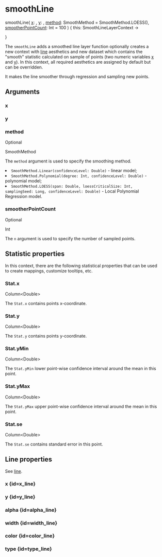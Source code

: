 # smoothLine

<tldr>
<p><format style="bold" color="GoldenRod">
smoothLine</format>(
<a href="#x"><format style="bold" color="CadetBlue">x</format></a>:
<include from="arguments.topic" element-id="signature-of-sample"></include>,
<a href="#y"><format style="bold" color="CadetBlue">y</format></a>:
<include from="arguments.topic" element-id="signature-of-sample"></include>,
<a href="#method"><format style="bold" color="DarkGray">method</format></a>: SmoothMethod = SmoothMethod.LOESS(),
<a href="#smootherpointcount"><format style="bold" color="DarkGray">smootherPointCount</format></a>: Int = 100
) <format style="italic">{ this: SmoothLineLayerContext -></format></p>
<include from = "interfaces.topic" element-id="interface-of-line"></include>
<format style="italic">}</format>
</tldr>

The `smoothLine` adds a smoothed line layer
function optionally creates a new context with [line](https://kotlin.github.io/kandy/line-api.html) 
aesthetics and new dataset
which contains the "smooth" statistic calculated on sample of points 
(two numeric variables [x](#x) and [y](#y)).
In this context, all required aesthetics are assigned by default but can be overridden.

It makes the line smoother through regression and sampling new points.


## Arguments

### x

<include from="arguments.topic" element-id="x-argument"/>

### y

<include from="arguments.topic" element-id="y-argument"/>


### method

<p> <format style="superscript" color="LightSlateGray">Optional</format> </p>
<p> <format style="superscript" color="#E8488B">SmoothMethod</format></p>
<p> 
The <code>method</code> argument is used to specify 
the smoothing method.</p>

<list>
<li>
<code>SmoothMethod.Linear(confidenceLevel: Double)</code> - linear model;
</li>
<li>
<code>SmoothMethod.Polynomial(degree: Int, confidenceLevel: Double)</code> - polynomial model;
</li>
<li>
<code>SmoothMethod.LOESS(span: Double, loessCriticalSize: Int, samplingSeed: Long, confidenceLevel: Double)</code> 
- Local Polynomial Regression model.
</li>
</list>

### smootherPointCount

<p><format style="superscript" color="LightSlateGray">Optional</format> </p>
<p> <format style="superscript" color="#E8488B">Int</format></p>
<p> 
The <code>n</code> argument is used to specify 
the number of sampled points.
</p>

## Statistic properties

In this context, there are the following statistical properties that can be used
to create mappings, customize tooltips, etc.

### Stat.x

<p><format style="superscript" color="#E8488B">Column&lt;Double></format></p>
<p>The <code>Stat.x</code> contains points x-coordinate. 
</p>

### Stat.y

<p><format style="superscript" color="#E8488B">Column&lt;Double></format></p>
<p>The <code>Stat.y</code> contains points y-coordinate. 
</p>

### Stat.yMin

<p><format style="superscript" color="#E8488B">Column&lt;Double></format></p>
<p>The <code>Stat.yMin</code> lower point-wise confidence interval around the mean in this point.
</p>

### Stat.yMax

<p><format style="superscript" color="#E8488B">Column&lt;Double></format></p>
<p>The <code>Stat.yMax</code> upper point-wise confidence interval around the mean in this point.
</p>

### Stat.se

<p><format style="superscript" color="#E8488B">Column&lt;Double></format></p>
<p>The <code>Stat.se</code> contains standard error in this point.
</p>

## Line properties

See [line](https://kotlin.github.io/kandy/line-api.html).

### x {id=x_line}

<include from="properties.topic" element-id="x-property"/>

### y {id=y_line}

<include from="properties.topic" element-id="y-property"/>

### alpha {id=alpha_line}

<include from="properties.topic" element-id="alpha-property"/>

### width {id=width_line}

<include from="properties.topic" element-id="widthAsSize-property"/>

### color {id=color_line}

<include from="properties.topic" element-id="color-property"/>

### type {id=type_line}

<include from="properties.topic" element-id="type-property"/>
